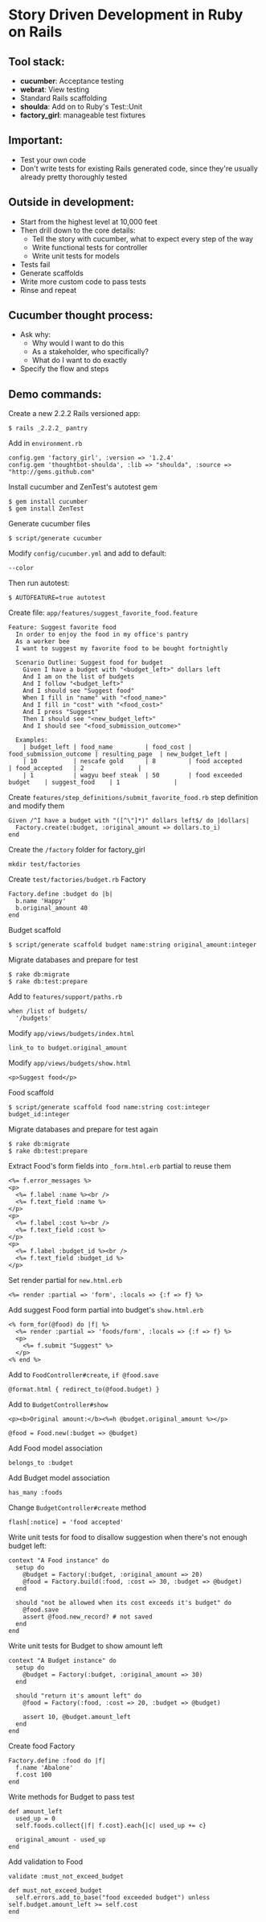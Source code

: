 # Story Driven Development in Ruby on Rails

## Tool stack:

* **cucumber**: Acceptance testing
* **webrat**: View testing
* Standard Rails scaffolding
* **shoulda**: Add on to Ruby's Test::Unit
* **factory_girl**: manageable test fixtures
  
## Important:

* Test your own code
* Don't write tests for existing Rails generated code, since they're usually already pretty thoroughly tested
  
## Outside in development:

* Start from the highest level at 10,000 feet
* Then drill down to the core details:
  * Tell the story with cucumber, what to expect every step of the way
  * Write functional tests for controller
  * Write unit tests for models
* Tests fail
* Generate scaffolds
* Write more custom code to pass tests
* Rinse and repeat
  
## Cucumber thought process:

* Ask why:
  * Why would I want to do this
  * As a stakeholder, who specifically?
  * What do I want to do exactly
* Specify the flow and steps
  
## Demo commands:

Create a new 2.2.2 Rails versioned app:

    $ rails _2.2.2_ pantry

Add in `environment.rb`

    config.gem 'factory_girl', :version => '1.2.4'
    config.gem 'thoughtbot-shoulda', :lib => "shoulda", :source => "http://gems.github.com"

Install cucumber and ZenTest's autotest gem

    $ gem install cucumber
    $ gem install ZenTest

Generate cucumber files

    $ script/generate cucumber
    
Modify `config/cucumber.yml` and add to default:

    --color
    
Then run autotest:

    $ AUTOFEATURE=true autotest
    
Create file: `app/features/suggest_favorite_food.feature`

    Feature: Suggest favorite food
      In order to enjoy the food in my office's pantry
      As a worker bee
      I want to suggest my favorite food to be bought fortnightly

      Scenario Outline: Suggest food for budget
        Given I have a budget with "<budget_left>" dollars left 
        And I am on the list of budgets
        And I follow "<budget_left>"
        And I should see "Suggest food"
        When I fill in "name" with "<food_name>"
        And I fill in "cost" with "<food_cost>"
        And I press "Suggest"
        Then I should see "<new_budget_left>"
        And I should see "<food_submission_outcome>"

      Examples:
        | budget_left | food_name         | food_cost | food_submission_outcome | resulting_page  | new_budget_left |
        | 10          | nescafe gold      | 8         | food accepted           | food_accepted   | 2               |
        | 1           | wagyu beef steak  | 50        | food exceeded budget    | suggest_food    | 1               |

Create `features/step_definitions/submit_favorite_food.rb` step definition and modify them

    Given /^I have a budget with "([^\"]*)" dollars left$/ do |dollars|
      Factory.create(:budget, :original_amount => dollars.to_i)
    end

Create the `/factory` folder for factory_girl

    mkdir test/factories
    
Create `test/factories/budget.rb` Factory

    Factory.define :budget do |b|
      b.name 'Happy'
      b.original_amount 40
    end

Budget scaffold

    $ script/generate scaffold budget name:string original_amount:integer
    
Migrate databases and prepare for test

    $ rake db:migrate
    $ rake db:test:prepare

Add to `features/support/paths.rb`

    when /list of budgets/
      '/budgets'

Modify `app/views/budgets/index.html`

    link_to to budget.original_amount

Modify `app/views/budgets/show.html`

    <p>Suggest food</p>
    
Food scaffold

    $ script/generate scaffold food name:string cost:integer budget_id:integer
    
Migrate databases and prepare for test again

    $ rake db:migrate
    $ rake db:test:prepare
    
Extract Food's form fields into `_form.html.erb` partial to reuse them

    <%= f.error_messages %>
    <p>
      <%= f.label :name %><br />
      <%= f.text_field :name %>
    </p>
    <p>
      <%= f.label :cost %><br />
      <%= f.text_field :cost %>
    </p>
    <p>
      <%= f.label :budget_id %><br />
      <%= f.text_field :budget_id %>
    </p>

  
Set render partial for `new.html.erb`

    <%= render :partial => 'form', :locals => {:f => f} %>

Add suggest Food form partial into budget's `show.html.erb`

    <% form_for(@food) do |f| %>
      <%= render :partial => 'foods/form', :locals => {:f => f} %>
      <p>
        <%= f.submit "Suggest" %>
      </p>
    <% end %>

  
Add to `FoodController#create`, `if @food.save`

    @format.html { redirect_to(@food.budget) }
  
Add to `BudgetController#show`

    <p><b>Original amount:</b><%=h @budget.original_amount %></p>
  
    @food = Food.new(:budget => @budget)

Add Food model association
  
    belongs_to :budget
    
Add Budget model association
  
    has_many :foods
    
Change `BudgetController#create` method

    flash[:notice] = 'food accepted'
  
Write unit tests for food to disallow suggestion when there's not enough budget left:

    context "A Food instance" do
      setup do
        @budget = Factory(:budget, :original_amount => 20)
        @food = Factory.build(:food, :cost => 30, :budget => @budget)
      end
    
      should "not be allowed when its cost exceeds it's budget" do
        @food.save
        assert @food.new_record? # not saved
      end
    end

  
Write unit tests for Budget to show amount left

    context "A Budget instance" do
      setup do
        @budget = Factory(:budget, :original_amount => 30)
      end
    
      should "return it's amount left" do
        @food = Factory(:food, :cost => 20, :budget => @budget)

        assert 10, @budget.amount_left
      end
    end

Create food Factory

    Factory.define :food do |f|
      f.name 'Abalone'
      f.cost 100
    end


Write methods for Budget to pass test

    def amount_left
      used_up = 0
      self.foods.collect{|f| f.cost}.each{|c| used_up += c}
    
      original_amount - used_up
    end

  
Add validation to Food


    validate :must_not_exceed_budget
  
    def must_not_exceed_budget
      self.errors.add_to_base("food exceeded budget") unless self.budget.amount_left >= self.cost
    end

